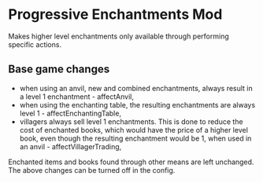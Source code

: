 # Progressive Enchantments Mod
Makes higher level enchantments only available through performing specific actions.
## Base game changes
- when using an anvil, new and combined enchantments, always result
in a level 1 enchantment - affectAnvil,
- when using the enchanting table, the resulting enchantments are always level 1 - affectEnchantingTable,
- villagers always sell level 1 enchantments. This is done to reduce the cost of enchanted books,
which would have the price of a higher level book, even though the resulting enchantment would be 1, 
when used in an anvil - affectVillagerTrading,

Enchanted items and books found through other means are left unchanged. 
The above changes can be turned off in the config.
